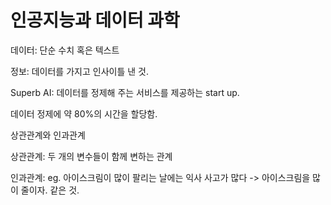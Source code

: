 # 인공지능과 데이터 과학



데이터: 단순 수치 혹은 텍스트

정보: 데이터를 가지고 인사이틀 낸 것.



Superb AI: 데이터를 정제해 주는 서비스를 제공하는 start up.

데이터 정제에 약 80%의 시간을 할당함.



상관관계와 인과관계

상관관계: 두 개의 변수들이 함께 변하는 관계

인과관계: eg. 아이스크림이 많이 팔리는 날에는 익사 사고가 많다 -> 아이스크림을 많이 줄이자. 같은 것.

​				 		